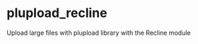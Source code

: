 plupload_recline
================

Upload large files with plupload library with the Recline module

